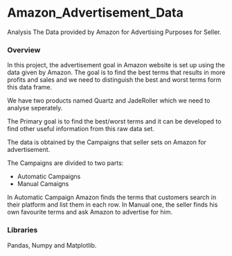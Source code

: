 # Amazon_Advertisement_Data
Analysis The Data provided by Amazon for Advertising Purposes for Seller. 

### Overview

In this project, the advertisement goal in Amazon website is set up using the data given by Amazon. The goal is to find the best terms that results in more profits and sales and we need to distinguish the best and worst terms form this data frame.

We have two products named Quartz and JadeRoller which we need to analyse seperately.

The Primary goal is to find the best/worst terms and it can be developed to find other useful information from this raw data set.

The data is obtained by the Campaigns that seller sets on Amazon for advertisement.

The Campaigns are divided to two parts:

- Automatic Campaigns
- Manual Camaigns

In Automatic Campaign Amazon finds the terms that customers search in their platform and list them in each row. In Manual one, the seller finds his own favourite terms and ask Amazon to advertise for him.

### Libraries

Pandas, Numpy and Matplotlib.


